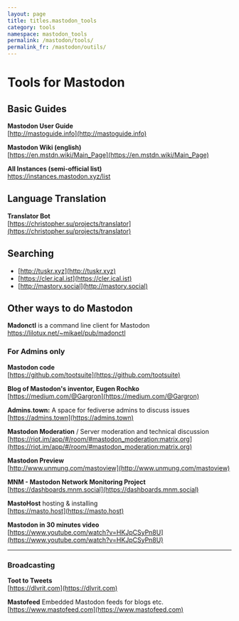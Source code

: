 ```yaml
---
layout: page
title: titles.mastodon_tools
category: tools
namespace: mastodon_tools
permalink: /mastodon/tools/
permalink_fr: /mastodon/outils/
---
```


# Tools for Mastodon

## Basic Guides

**Mastodon User Guide**\
[http://mastoguide.info](http://mastoguide.info)

**Mastodon Wiki (english)**\
[https://en.mstdn.wiki/Main_Page](https://en.mstdn.wiki/Main_Page)

**All Instances (semi-official list)**\
[https://instances.mastodon.xyz/list
](https://instances.mastodon.xyz/list)

## Language Translation

**Translator Bot**\
[https://christopher.su/projects/translator](https://christopher.su/projects/translator)

## Searching

- [http://tuskr.xyz](http://tuskr.xyz)
- [https://cler.ical.ist](https://cler.ical.ist)
- [http://mastory.social](http://mastory.social)

## Other ways to do Mastodon

**Madonctl** is a command line client for Mastodon\
https://lilotux.net/~mikael/pub/madonctl

### For Admins only

**Mastodon code**\
[https://github.com/tootsuite](https://github.com/tootsuite)

**Blog of Mastodon's inventor, Eugen Rochko**\
[https://medium.com/@Gargron](https://medium.com/@Gargron)

**Admins.town:** A space for fediverse admins to discuss issues\
[https://admins.town](https://admins.town)


**Mastodon Moderation** / Server moderation and technical discussion\
[https://riot.im/app/#/room/#mastodon_moderation:matrix.org](https://riot.im/app/#/room/#mastodon_moderation:matrix.org)

**Mastodon Preview**\
[http://www.unmung.com/mastoview](http://www.unmung.com/mastoview)

**MNM - Mastodon Network Monitoring Project**\
[https://dashboards.mnm.social](https://dashboards.mnm.social)

**MastoHost** hosting & installing\
[https://masto.host](https://masto.host)

**Mastodon in 30 minutes video**\
[https://www.youtube.com/watch?v=HKJpCSyPn8U](https://www.youtube.com/watch?v=HKJpCSyPn8U)


- - -

### Broadcasting

**Toot to Tweets**\
[https://dlvrit.com](https://dlvrit.com)

**Mastofeed** Embedded Mastodon feeds for blogs etc.\
[https://www.mastofeed.com](https://www.mastofeed.com)

